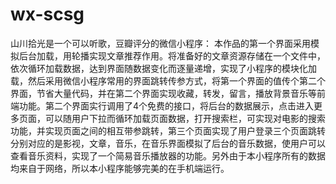 # wx-scsg
山川拾光是一个可以听歌，豆瓣评分的微信小程序：
本作品的第一个界面采用模拟后台加载，用轮播实现文章推荐作用。将准备好的文章资源存储在一个文件中，依次循环加载数据，达到界面随数据变化而逐量递增，实现了小程序的模块化加载，然后采用微信小程序常用的界面跳转传参方式，将第一个界面的值传个第二个界面，节省大量代码，并在第二个界面实现收藏，转发，留言，播放背景音乐等前端功能。第二个界面实行调用了4个免费的接口，将后台的数据展示，点击进入更多页面，可以随用户下拉而循环加载页面数据，打开搜索栏，可实现对电影的搜索功能，并实现页面之间的相互带参跳转，第三个页面实现了用户登录三个页面跳转分别对应的是影视，文章，音乐，在音乐界面模拟了后台的音乐数据，使用户可以查看音乐资料，实现了一个简易音乐播放器的功能。另外由于本小程序所有的数据均来自于网络，所以本小程序能够完美的在手机端运行。
